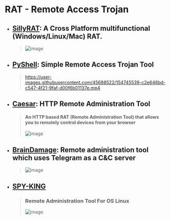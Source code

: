 # RAT - Remote Access Trojan

- ## [SillyRAT](https://github.com/hash3liZer/SillyRAT): A Cross Platform multifunctional (Windows/Linux/Mac) RAT.
  > ![image](https://user-images.githubusercontent.com/51442719/173212316-a006e3b5-ff15-4116-8664-fe342317344c.png)

- ## [PyShell](https://github.com/knassar702/pyshell): Simple Remote Access Trojan Tool
  > https://user-images.githubusercontent.com/45688522/154745539-c2e646bd-c547-4f21-9faf-d00f6b01137e.mp4

- ## [Caesar](https://github.com/0blio/Caesar): HTTP Remote Administration Tool
  > #### An HTTP based RAT (Remote Administration Tool) that allows you to remotely control devices from your browser
  > ![image](https://user-images.githubusercontent.com/51442719/175111510-25b77d57-726e-46d5-966b-75c81f0997d6.png)

- ## [BrainDamage](https://github.com/mehulj94/BrainDamage): Remote administration tool which uses Telegram as a C&C server
  > ![image](https://user-images.githubusercontent.com/51442719/173317543-e7e32cd9-7497-4244-977e-546c771e4ba9.png)

- ## [SPY-KING](https://github.com/king-hacking/SPY-KING)
  > ### Remote Administration Tool For OS Linux
  > ![image](https://user-images.githubusercontent.com/51442719/174784174-9b927368-3fae-4ac3-bcd4-6751643a926c.png)
 
